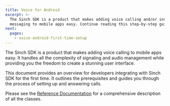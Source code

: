 ```yaml
---
title: Voice for Android
excerpt: >-
  The Sinch SDK is a product that makes adding voice calling and/or instant
  messaging to mobile apps easy. Continue reading this step-by-step guide now.
next:
  pages:
    - voice-android-first-time-setup
---
```


The Sinch SDK is a product that makes adding voice calling to mobile apps easy. It handles all the complexity of signaling and audio management while providing you the freedom to create a stunning user interface.

This document provides an overview for developers integrating with Sinch SDK for the first time. It outlines the prerequisites and guides you through the process of setting up and answering calls.

Please see the [Reference Documentation](voice-for-android-cloud/reference) for a comprehensive description of all the classes.

